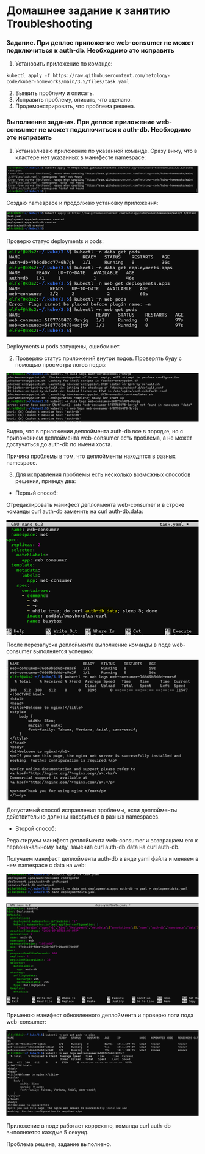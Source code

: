 # Домашнее задание к занятию Troubleshooting

### Задание. При деплое приложение web-consumer не может подключиться к auth-db. Необходимо это исправить

1. Установить приложение по команде:
```shell
kubectl apply -f https://raw.githubusercontent.com/netology-code/kuber-homeworks/main/3.5/files/task.yaml
```
2. Выявить проблему и описать.
3. Исправить проблему, описать, что сделано.
4. Продемонстрировать, что проблема решена.

### Выполнение задания. При деплое приложение web-consumer не может подключиться к auth-db. Необходимо это исправить

1. Устанавливаю приложение по указанной команде. Сразу вижу, что в кластере нет указанных в манифесте namespace:

![img_1](IMG/img_1.png)

Создаю namespace и продолжаю установку приложения:

![img_2](IMG/img_2.png)

Проверю статус deployments и pods:

![img_3](IMG/img_3.png)

Deployments и pods запущены, ошибок нет.

2. Проверяю статус  приложений внутри подов. Проверять буду с помощью просмотра логов подов:

![img_4](IMG/img_4.png)

Видно, что в приложении деплоймента auth-db все в порядке, но с приложением деплоймента web-consumer есть проблема, а не может достучаться до auth-db по имени хоста.

Причина проблемы в том, что деплойменты находятся в разных namespace.

3. Для исправления проблемы есть несколько возможных способов решения, приведу два:

* Первый способ:

Отредактировать манифест деплоймента web-consumer и в строке команды curl auth-db заменить на curl auth-db.data:

![img_5](IMG/img_5.png)

После перезапуска деплоймента выполнение команды в поде web-consumer выполняется успешно:

![img_6](IMG/img_6.png)

Допустимый способ исправления проблемы, если деплойменты действительно должны находиться в разных namespaces.

* Второй способ:

Редактируем манифест деплоймента web-consumer и возвращаем его к первоначальному виду, заменив curl auth-db.data на curl auth-db.

Получаем манифест деплоймента auth-db в виде yaml файла и меняем в нем namespace с data на web:

![img_7](IMG/img_7.png)

![img_8](IMG/img_8.png)

Применяю манифест обновленного деплоймента и проверю логи пода web-consumer:

![img_9](IMG/img_9.png)

Приложение в поде работает корректно, команда curl auth-db выполняется каждые 5 секунд.

Проблема решена, задание выполнено.